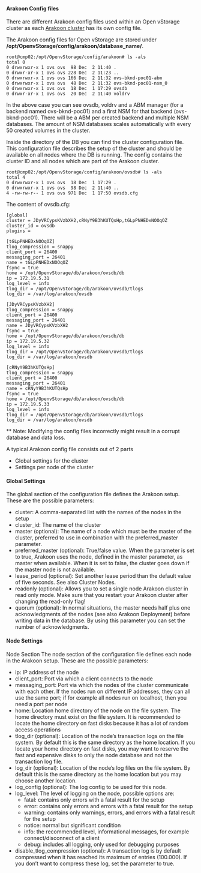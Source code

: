 #### Arakoon Config files
There are different Arakoon config files used within an Open vStorage cluster as each [Arakoon cluster](../../Internals/Arakoon/README.md) has its own config file.

The Arakoon config files for Open vStorage are stored under **/opt/OpenvStorage/config/arakoon/database_name/**.
```
root@cmp02:/opt/OpenvStorage/config/arakoon# ls -als
total 0
0 drwxrwxr-x 1 ovs ovs  98 Dec  2 11:40 .
0 drwxr-xr-x 1 ovs ovs 228 Dec  2 11:23 ..
0 drwxrwxr-x 1 ovs ovs 166 Dec  2 11:32 ovs-bknd-poc01-abm
0 drwxrwxr-x 1 ovs ovs  48 Dec  2 11:32 ovs-bknd-poc01-nsm_0
0 drwxrwxr-x 1 ovs ovs  18 Dec  1 17:29 ovsdb
0 drwxr-xr-x 1 ovs ovs  20 Dec  2 11:40 voldrv
```

In the above case you can see ovsdb, voldrv and a ABM manager (for a backend named ovs-bknd-poc01) and a first NSM for that backend (ovs-bknd-poc01). There will be a ABM per created backend and multiple NSM databases. The amount of NSM databases scales automatically with every 50 created volumes in the cluster.

Inside the directory of the DB you can find the cluster configuration file. This configuration file describes the setup of the cluster and should be available on all nodes where the DB is running. The config contains the cluster ID and all nodes which are part of the Arakoon cluster.
```
root@cmp02:/opt/OpenvStorage/config/arakoon/ovsdb# ls -als
total 4
0 drwxrwxr-x 1 ovs ovs  18 Dec  1 17:29 .
0 drwxrwxr-x 1 ovs ovs  98 Dec  2 11:40 ..
4 -rw-rw-r-- 1 ovs ovs 971 Dec  1 17:50 ovsdb.cfg
```
The content of ovsdb.cfg:
 ```
[global]
cluster = JDyVRCypsKVzbXH2,cRNyY9B3hKUTQsHp,tGLpPNHEDxNOOqOZ
cluster_id = ovsdb
plugins =

[tGLpPNHEDxNOOqOZ]
tlog_compression = snappy
client_port = 26400
messaging_port = 26401
name = tGLpPNHEDxNOOqOZ
fsync = true
home = /opt/OpenvStorage/db/arakoon/ovsdb/db
ip = 172.19.5.31
log_level = info
tlog_dir = /opt/OpenvStorage/db/arakoon/ovsdb/tlogs
log_dir = /var/log/arakoon/ovsdb

[JDyVRCypsKVzbXH2]
tlog_compression = snappy
client_port = 26400
messaging_port = 26401
name = JDyVRCypsKVzbXH2
fsync = true
home = /opt/OpenvStorage/db/arakoon/ovsdb/db
ip = 172.19.5.32
log_level = info
tlog_dir = /opt/OpenvStorage/db/arakoon/ovsdb/tlogs
log_dir = /var/log/arakoon/ovsdb

[cRNyY9B3hKUTQsHp]
tlog_compression = snappy
client_port = 26400
messaging_port = 26401
name = cRNyY9B3hKUTQsHp
fsync = true
home = /opt/OpenvStorage/db/arakoon/ovsdb/db
ip = 172.19.5.33
log_level = info
tlog_dir = /opt/OpenvStorage/db/arakoon/ovsdb/tlogs
log_dir = /var/log/arakoon/ovsdb
```
** Note: Modifying the config files incorrectly might result in a corrupt database and data loss.

A typical Arakoon config file consists out of 2 parts
* Global settings for the cluster
* Settings per node of the cluster

#### Global Settings
The global section of the configuration file defines the Arakoon setup. These are the possible parameters:

* cluster: A comma-separated list with the names of the nodes in the setup
* cluster_id: The name of the cluster
* master (optional): The name of a node which must be the master of the cluster, preferred to use in combination with the preferred_master parameter.
* preferred_master (optional): True/false value. When the parameter is set to true, Arakoon uses the node, defined in the master parameter, as master when available. When it is set to false, the cluster goes down if the master node is not available.
* lease_period (optional): Set another lease period than the default value of five seconds. See also Cluster Nodes.
* readonly (optional): Allows you to set a single node Arakoon cluster in read only mode. Make sure that you restart your Arakoon cluster after changing the read-only flag!
* quorum (optional): In normal situations, the master needs half plus one acknowledgments of the nodes (see also Arakoon Deployment) before writing data in the database. By using this parameter you can set the number of acknowledgments.

#### Node Settings
Node Section
The node section of the configuration file defines each node in the Arakoon setup. These are the possible parameters:

* ip: IP address of the node
* client_port: Port via which a client connects to the node
* messaging_port: Port via which the nodes of the cluster communicate with each other. If the nodes run on different IP addresses, they can all use the same port; if for example all nodes run on localhost, then you need a port per node
* home: Location home directory of the node on the file system. The home directory must exist on the file system. It is recommended to locate the home directory on fast disks because it has a lot of random access operations
* tlog_dir (optional): Location of the node’s transaction logs on the file system. By default this is the same directory as the home location. If you locate your home directory on fast disks, you may want to reserve the fast and expensive disks to only the node database and not the transaction log file.
* log_dir (optional): Location of the node’s log files on the file system. By default this is the same directory as the home location but you may choose another location.
* log_config (optional): The log config to be used for this node.
* log_level: The level of logging on the node, possible options are:
    * fatal: contains only errors with a fatal result for the setup
    * error: contains only errors and errors with a fatal result for the setup
    * warning: contains only warnings, errors, and errors with a fatal result for the setup
    * notice: normal but significant condition
    * info: the recommended level, informational messages, for example connect/disconnect of a client
    * debug: includes all logging, only used for debugging purposes
* disable_tlog_compression (optional): A transaction log is by default compressed when it has reached its maximum of entries (100.000). If you don’t want to compress these log, set the parameter to true.